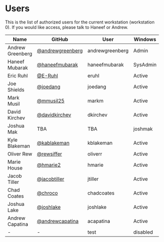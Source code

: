 Users
=====

This is the list of authorized users for the current workstation (workstation 0). If you would like access, please talk to Haneef or Andrew.

Name|GitHub|User|Windows|Ubuntu
----|------|----|-------|------
Andrew Greenberg|[@andrewgreenberg](github.com/andrewgreenberg)|andrewgreenberg|Admin|Admin
Haneef Mubarak|[@haneefmubarak](github.com/haneefmubarak)|haneefmubarak|SysAdmin|SysAdmin
Eric Ruhl|[@E-Ruhl](github.com/eruhl)|eruhl|Active|N/A
Joe Shields|[@joedang](github.com/joedang)|joedang|Active|N/A
Mark Musil|[@mmusil25](github.com/mmusil25)|markm|Active|N/A
David Kirchev|[@davidkirchev](github.com/davidkirchev)|dkirchev|Active|N/A
Joshua Mak|TBA|TBA|joshmak|Active|N/A
Kyle Blakeman|[@kablakeman](https://github.com/kablakeman)|kblakeman|Active|N/A
Oliver Rew|[@rewsiffer](https://github.com/rewsiffer)|oliverr|Active|N/A
Marie House|[@hmarie2](https://github.com/hmarie2)|hmarie|Active|N/A
Jacob Tiller|[@jacobtiller](https://github.com/jacobtiller)|jtiller|Active|N/A
Chad Coates|[@chroco](https://github.com/chroco)|chadcoates|Active|N/A
Joshua Lake|[@joshlake](https://github.com/joshlake)|joshlake|Active|N/A
Andrew Capatina|[@andrewcapatina](https://github.com/andrewcapatina)|acapatina|Active|N/A
-|-|test|disabled|disabled
